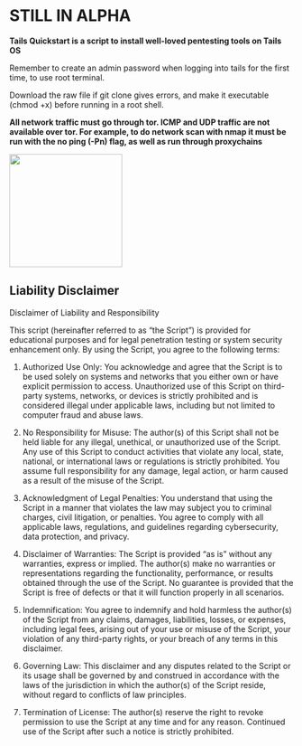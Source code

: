 # STILL IN ALPHA


**Tails Quickstart is a script to install well-loved pentesting tools on Tails OS**


Remember to create an admin password when logging into tails for the first time, to use root terminal.


Download the raw file if git clone gives errors, and make it executable (chmod +x) before running in a root shell.


**All network traffic must go through tor. ICMP and UDP traffic are not available over tor. For example, to do network scan with nmap it must be run with the no ping (-Pn) flag, as well as run through proxychains**


<img src="https://kids.kiddle.co/images/1/1a/Miles_%22Tails%22_Prower_Sonic_and_All-Stars_Racing_Transformed.png" width="200" height="200" />

## Liability Disclaimer

Disclaimer of Liability and Responsibility

This script (hereinafter referred to as “the Script”) is provided for educational purposes and for legal penetration testing or system security enhancement only. By using the Script, you agree to the following terms:

1. Authorized Use Only: 
You acknowledge and agree that the Script is to be used solely on systems and networks that you either own or have explicit permission to access. Unauthorized use of this Script on third-party systems, networks, or devices is strictly prohibited and is considered illegal under applicable laws, including but not limited to computer fraud and abuse laws.
	

2.	No Responsibility for Misuse:
The author(s) of this Script shall not be held liable for any illegal, unethical, or unauthorized use of the Script. Any use of this Script to conduct activities that violate any local, state, national, or international laws or regulations is strictly prohibited. You assume full responsibility for any damage, legal action, or harm caused as a result of the misuse of the Script.
	

3.	Acknowledgment of Legal Penalties:
You understand that using the Script in a manner that violates the law may subject you to criminal charges, civil litigation, or penalties. You agree to comply with all applicable laws, regulations, and guidelines regarding cybersecurity, data protection, and privacy.
	

4.	Disclaimer of Warranties:
The Script is provided “as is” without any warranties, express or implied. The author(s) make no warranties or representations regarding the functionality, performance, or results obtained through the use of the Script. No guarantee is provided that the Script is free of defects or that it will function properly in all scenarios.


5.	Indemnification:
You agree to indemnify and hold harmless the author(s) of the Script from any claims, damages, liabilities, losses, or expenses, including legal fees, arising out of your use or misuse of the Script, your violation of any third-party rights, or your breach of any terms in this disclaimer.


6.	Governing Law:
This disclaimer and any disputes related to the Script or its usage shall be governed by and construed in accordance with the laws of the jurisdiction in which the author(s) of the Script reside, without regard to conflicts of law principles.


7.	Termination of License:
The author(s) reserve the right to revoke permission to use the Script at any time and for any reason. Continued use of the Script after such a notice is strictly prohibited.
